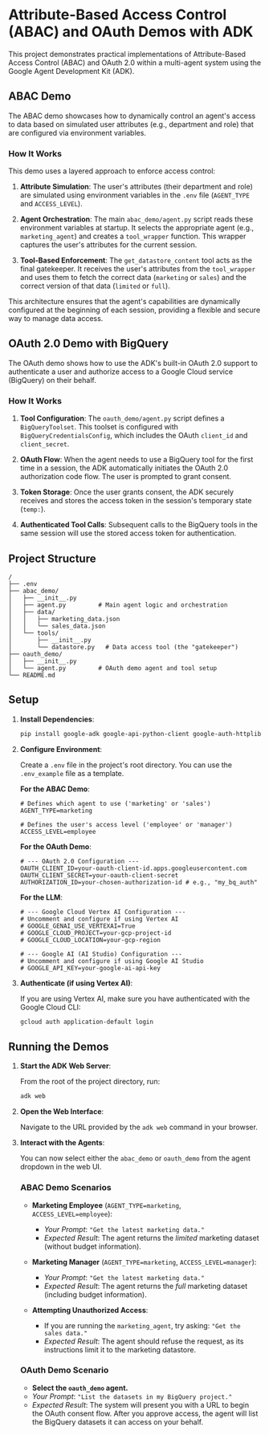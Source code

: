 # Attribute-Based Access Control (ABAC) and OAuth Demos with ADK

This project demonstrates practical implementations of Attribute-Based Access Control (ABAC) and OAuth 2.0 within a multi-agent system using the Google Agent Development Kit (ADK).

## ABAC Demo

The ABAC demo showcases how to dynamically control an agent's access to data based on simulated user attributes (e.g., department and role) that are configured via environment variables.

### How It Works

This demo uses a layered approach to enforce access control:

1.  **Attribute Simulation**: The user's attributes (their department and role) are simulated using environment variables in the `.env` file (`AGENT_TYPE` and `ACCESS_LEVEL`).

2.  **Agent Orchestration**: The main `abac_demo/agent.py` script reads these environment variables at startup. It selects the appropriate agent (e.g., `marketing_agent`) and creates a `tool_wrapper` function. This wrapper captures the user's attributes for the current session.

3.  **Tool-Based Enforcement**: The `get_datastore_content` tool acts as the final gatekeeper. It receives the user's attributes from the `tool_wrapper` and uses them to fetch the correct data (`marketing` or `sales`) and the correct version of that data (`limited` or `full`).

This architecture ensures that the agent's capabilities are dynamically configured at the beginning of each session, providing a flexible and secure way to manage data access.

## OAuth 2.0 Demo with BigQuery

The OAuth demo shows how to use the ADK's built-in OAuth 2.0 support to authenticate a user and authorize access to a Google Cloud service (BigQuery) on their behalf.

### How It Works

1.  **Tool Configuration**: The `oauth_demo/agent.py` script defines a `BigQueryToolset`. This toolset is configured with `BigQueryCredentialsConfig`, which includes the OAuth `client_id` and `client_secret`.

2.  **OAuth Flow**: When the agent needs to use a BigQuery tool for the first time in a session, the ADK automatically initiates the OAuth 2.0 authorization code flow. The user is prompted to grant consent.

3.  **Token Storage**: Once the user grants consent, the ADK securely receives and stores the access token in the session's temporary state (`temp:`).

4.  **Authenticated Tool Calls**: Subsequent calls to the BigQuery tools in the same session will use the stored access token for authentication.

## Project Structure

```
/
├── .env
├── abac_demo/
│   ├── __init__.py
│   ├── agent.py         # Main agent logic and orchestration
│   ├── data/
│   │   ├── marketing_data.json
│   │   └── sales_data.json
│   └── tools/
│       ├── __init__.py
│       └── datastore.py   # Data access tool (the "gatekeeper")
├── oauth_demo/
│   ├── __init__.py
│   └── agent.py         # OAuth demo agent and tool setup
└── README.md
```

## Setup

1.  **Install Dependencies**:

    ```bash
    pip install google-adk google-api-python-client google-auth-httplib2 google-auth-oauthlib python-dotenv
    ```

2.  **Configure Environment**:

    Create a `.env` file in the project's root directory. You can use the `.env_example` file as a template.

    **For the ABAC Demo**:
    ```env
    # Defines which agent to use ('marketing' or 'sales')
    AGENT_TYPE=marketing

    # Defines the user's access level ('employee' or 'manager')
    ACCESS_LEVEL=employee
    ```

    **For the OAuth Demo**:
    ```env
    # --- OAuth 2.0 Configuration ---
    OAUTH_CLIENT_ID=your-oauth-client-id.apps.googleusercontent.com
    OAUTH_CLIENT_SECRET=your-oauth-client-secret
    AUTHORIZATION_ID=your-chosen-authorization-id # e.g., "my_bq_auth"
    ```

    **For the LLM**:
    ```env
    # --- Google Cloud Vertex AI Configuration ---
    # Uncomment and configure if using Vertex AI
    # GOOGLE_GENAI_USE_VERTEXAI=True
    # GOOGLE_CLOUD_PROJECT=your-gcp-project-id
    # GOOGLE_CLOUD_LOCATION=your-gcp-region

    # --- Google AI (AI Studio) Configuration ---
    # Uncomment and configure if using Google AI Studio
    # GOOGLE_API_KEY=your-google-ai-api-key
    ```

3.  **Authenticate (if using Vertex AI)**:

    If you are using Vertex AI, make sure you have authenticated with the Google Cloud CLI:

    ```bash
    gcloud auth application-default login
    ```

## Running the Demos

1.  **Start the ADK Web Server**:

    From the root of the project directory, run:

    ```bash
    adk web
    ```

2.  **Open the Web Interface**:

    Navigate to the URL provided by the `adk web` command in your browser.

3.  **Interact with the Agents**:

    You can now select either the `abac_demo` or `oauth_demo` from the agent dropdown in the web UI.

    ### ABAC Demo Scenarios

    -   **Marketing Employee** (`AGENT_TYPE=marketing`, `ACCESS_LEVEL=employee`):
        -   *Your Prompt*: `"Get the latest marketing data."`
        -   *Expected Result*: The agent returns the *limited* marketing dataset (without budget information).

    -   **Marketing Manager** (`AGENT_TYPE=marketing`, `ACCESS_LEVEL=manager`):
        -   *Your Prompt*: `"Get the latest marketing data."`
        -   *Expected Result*: The agent returns the *full* marketing dataset (including budget information).

    -   **Attempting Unauthorized Access**:
        -   If you are running the `marketing_agent`, try asking: `"Get the sales data."`
        -   *Expected Result*: The agent should refuse the request, as its instructions limit it to the marketing datastore.

    ### OAuth Demo Scenario

    -   **Select the `oauth_demo` agent.**
    -   *Your Prompt*: `"List the datasets in my BigQuery project."`
    -   *Expected Result*: The system will present you with a URL to begin the OAuth consent flow. After you approve access, the agent will list the BigQuery datasets it can access on your behalf.
